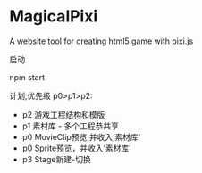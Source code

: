 # MagicalPixi
A website tool  for creating html5 game with pixi.js 

启动

npm start


计划,优先级 p0>p1>p2:

  - p2 游戏工程结构和模版
  - p1 素材库 - 多个工程恭共享  
  - p0 MovieClip预览,并收入‘素材库’
  - p0 Sprite预览，并收入‘素材库’
  - p3 Stage新建-切换
